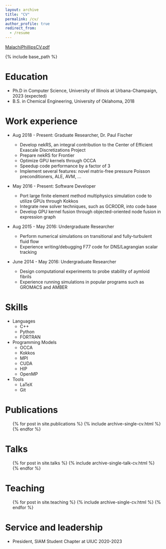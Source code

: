```yaml
---
layout: archive
title: "CV"
permalink: /cv/
author_profile: true
redirect_from:
  - /resume
---
```


[MalachiPhillipsCV.pdf](https://MalachiTimothyPhillips.github.io/files/MalachiPhillipsCV.pdf)

{% include base_path %}

Education
======
* Ph.D in Computer Science, University of Illinois at Urbana-Champaign, 2023 (expected)
* B.S. in Chemical Engineering, University of Oklahoma, 2018

Work experience
======
* Aug 2018 - Present: Graduate Researcher, Dr. Paul Fischer
	* Develop nekRS, an integral contribution to the Center of Efficient Exascale Discretizations Project
	* Prepare nekRS for Frontier
	* Optimize GPU kernels through OCCA
	* Speedup code performance by a factor of 3
  * Implement several features: novel matrix-free pressure Poisson preconditioners, ALE, AVM, ...

* May 2016 - Present: Software Developer
	* Port large finite element method multiphysics simulation code to utilize GPUs through Kokkos
	* Integrate new solver techniques, such as GCRODR, into code base
	* Develop GPU kernel fusion through objected-oriented node fusion in expression graph
  
* Aug 2015 - May 2016: Undergraduate Researcher
	* Perform numerical simulations on transitional and fully-turbulent fluid flow
	* Experience writing/debugging F77 code for DNS/Lagrangian scalar tracking

* June 2014 - May 2016: Undergraduate Researcher
	* Design computational experiments to probe stability of aymloid fibrils
	* Experience running simulations in popular programs such as GROMACS and AMBER

Skills
======
* Languages
  * C++
  * Python
  * FORTRAN
* Programming Models
  * OCCA
  * Kokkos
  * MPI
  * CUDA
  * HIP
  * OpenMP
* Tools
  * LaTeX
  * Git

Publications
======
  <ul>{% for post in site.publications %}
    {% include archive-single-cv.html %}
  {% endfor %}</ul>
  
Talks
======
  <ul>{% for post in site.talks %}
    {% include archive-single-talk-cv.html %}
  {% endfor %}</ul>
  
Teaching
======
  <ul>{% for post in site.teaching %}
    {% include archive-single-cv.html %}
  {% endfor %}</ul>
  
Service and leadership
======
* President, SIAM Student Chapter at UIUC 2020-2023
